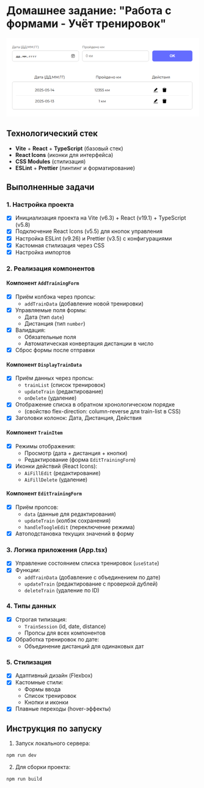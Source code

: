 # Домашнее задание: "Работа с формами - Учёт тренировок"

![Изображение](/src/assets/preview.png "Steps")

## Технологический стек
- **Vite** + **React** + **TypeScript** (базовый стек)
- **React Icons** (иконки для интерфейса)
- **CSS Modules** (стилизация)
- **ESLint** + **Prettier** (линтинг и форматирование)

## Выполненные задачи

### 1. Настройка проекта
- [x] Инициализация проекта на Vite (v6.3) + React (v19.1) + TypeScript (v5.8)
- [x] Подключение React Icons (v5.5) для кнопок управления
- [x] Настройка ESLint (v9.26) и Prettier (v3.5) с конфигурациями
- [x] Кастомная стилизация через CSS
- [x] Настройка импортов

### 2. Реализация компонентов

#### Компонент `AddTrainingForm`
- [x] Приём колбэка через пропсы:
  - `addTrainData` (добавление новой тренировки)
- [x] Управляемые поля формы:
  - Дата (тип `date`)
  - Дистанция (тип `number`)
- [x] Валидация:
  - Обязательные поля
  - Автоматическая конвертация дистанции в число
- [x] Сброс формы после отправки

#### Компонент `DisplayTrainData`
- [x] Приём данных через пропсы:
  - `trainList` (список тренировок)
  - `updateTrain` (редактирование)
  - `onDelete` (удаление)
- [x] Отображение списка в обратном хронологическом порядке
  - (свойство flex-direction: column-reverse для train-list в CSS)
- [x] Заголовки колонок: Дата, Дистанция, Действия

#### Компонент `TrainItem`
- [x] Режимы отображения:
  - Просмотр (дата + дистанция + кнопки)
  - Редактирование (форма `EditTrainingForm`)
- [x] Иконки действий (React Icons):
  - `AiFillEdit` (редактирование)
  - `AiFillDelete` (удаление)

#### Компонент `EditTrainingForm`
- [x] Приём пропсов:
  - `data` (данные для редактирования)
  - `updateTrain` (колбэк сохранения)
  - `handleToogleEdit` (переключение режима)
- [x] Автоподстановка текущих значений в форму

### 3. Логика приложения (App.tsx)
- [x] Управление состоянием списка тренировок (`useState`)
- [x] Функции:
  - `addTrainData` (добавление с объединением по дате)
  - `updateTrain` (редактирование с проверкой дублей)
  - `deleteTrain` (удаление по ID)

### 4. Типы данных
- [x] Строгая типизация:
  - `TrainSession` (id, date, distance)
  - Пропсы для всех компонентов
- [x] Обработка тренировок по дате:
  - Объединение дистанций для одинаковых дат

### 5. Стилизация
- [x] Адаптивный дизайн (Flexbox)
- [x] Кастомные стили:
  - Формы ввода
  - Список тренировок
  - Кнопки и иконки
- [x] Плавные переходы (hover-эффекты)

## Инструкция по запуску
1. Запуск локального сервера:
```bash
npm run dev
```
2. Для сборки проекта:
```bash
npm run build
```

